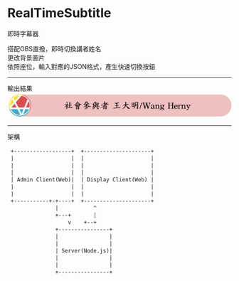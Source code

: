 # RealTimeSubtitle

即時字幕器
	
搭配OBS直撥，即時切換講者姓名	
更改背景圖片	
依照座位，輸入對應的JSON格式，產生快速切換按鈕
<hr>
輸出結果
<img src="screen.gif">

<hr>
架構

     +------------------+  +---------------------+
     |                  |  |                     |
     |                  |  |                     |
     |                  |  |                     |
     | Admin Client(Web)|  | Display Client(Web) |
     |                  |  |                     |
     |                  |  |                     |
     +-----------+-+----+  +---------------------+
                   |           ^
                   +---+       |
                       v    +--+
                   +----------------+
                   |                |
                   |                |
                   | Server(Node.js)|
                   |                |
                   |                |
                   +----------------+